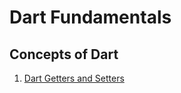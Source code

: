 # Dart Fundamentals

## Concepts of Dart

1. [Dart Getters and Setters]('./dart_getters_and_setters.dart')
